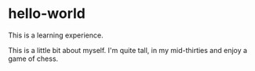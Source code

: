 # hello-world
This is a learning experience.

This is a little bit about myself. I'm quite tall, in my mid-thirties and enjoy a game of chess.
